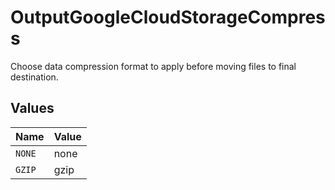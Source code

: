 # OutputGoogleCloudStorageCompress

Choose data compression format to apply before moving files to final destination.


## Values

| Name   | Value  |
| ------ | ------ |
| `NONE` | none   |
| `GZIP` | gzip   |